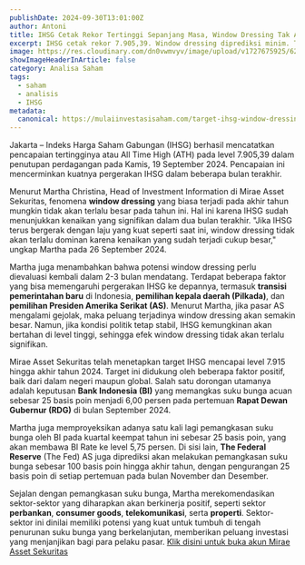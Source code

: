```yaml
---
publishDate: 2024-09-30T13:01:00Z
author: Antoni
title: IHSG Cetak Rekor Tertinggi Sepanjang Masa, Window Dressing Tak Akan Terlalu Signifikan
excerpt: IHSG cetak rekor 7.905,39. Window dressing diprediksi minim. Target akhir 2024 di 7.915, didukung pemangkasan suku bunga. Sektor perbankan, consumer goods, telekomunikasi, dan properti diproyeksi positif.
image: https://res.cloudinary.com/dn0vwmvyv/image/upload/v1727675925/6256878_filjx0.jpg
showImageHeaderInArticle: false
category: Analisa Saham
tags:
  - saham
  - analisis
  - IHSG
metadata:
  canonical: https://mulaiinvestasisaham.com/target-ihsg-window-dressing
---
```


Jakarta – Indeks Harga Saham Gabungan (IHSG) berhasil mencatatkan pencapaian tertingginya atau All Time High (ATH) pada level 7.905,39 dalam penutupan perdagangan pada Kamis, 19 September 2024\. Pencapaian ini mencerminkan kuatnya pergerakan IHSG dalam beberapa bulan terakhir.

Menurut Martha Christina, Head of Investment Information di Mirae Asset Sekuritas, fenomena **window dressing** yang biasa terjadi pada akhir tahun mungkin tidak akan terlalu besar pada tahun ini. Hal ini karena IHSG sudah menunjukkan kenaikan yang signifikan dalam dua bulan terakhir. "Jika IHSG terus bergerak dengan laju yang kuat seperti saat ini, window dressing tidak akan terlalu dominan karena kenaikan yang sudah terjadi cukup besar," ungkap Martha pada 26 September 2024\.

Martha juga menambahkan bahwa potensi window dressing perlu dievaluasi kembali dalam 2-3 bulan mendatang. Terdapat beberapa faktor yang bisa memengaruhi pergerakan IHSG ke depannya, termasuk **transisi pemerintahan baru** di Indonesia, **pemilihan kepala daerah (Pilkada)**, dan **pemilihan Presiden Amerika Serikat (AS)**. Menurut Martha, jika pasar AS mengalami gejolak, maka peluang terjadinya window dressing akan semakin besar. Namun, jika kondisi politik tetap stabil, IHSG kemungkinan akan bertahan di level tinggi, sehingga efek window dressing tidak akan terlalu signifikan.

Mirae Asset Sekuritas telah menetapkan target IHSG mencapai level 7.915 hingga akhir tahun 2024\. Target ini didukung oleh beberapa faktor positif, baik dari dalam negeri maupun global. Salah satu dorongan utamanya adalah keputusan **Bank Indonesia (BI)** yang memangkas suku bunga acuan sebesar 25 basis poin menjadi 6,00 persen pada pertemuan **Rapat Dewan Gubernur (RDG)** di bulan September 2024\.

Martha juga memproyeksikan adanya satu kali lagi pemangkasan suku bunga oleh BI pada kuartal keempat tahun ini sebesar 25 basis poin, yang akan membawa BI Rate ke level 5,75 persen. Di sisi lain, **The Federal Reserve** (The Fed) AS juga diprediksi akan melakukan pemangkasan suku bunga sebesar 100 basis poin hingga akhir tahun, dengan pengurangan 25 basis poin di setiap pertemuan pada bulan November dan Desember.

Sejalan dengan pemangkasan suku bunga, Martha merekomendasikan sektor-sektor yang diharapkan akan berkinerja positif, seperti sektor **perbankan**, **consumer goods**, **telekomunikasi**, serta **properti**. Sektor-sektor ini dinilai memiliki potensi yang kuat untuk tumbuh di tengah penurunan suku bunga yang berkelanjutan, memberikan peluang investasi yang menjanjikan bagi para pelaku pasar. [Klik disini untuk buka akun Mirae Asset Sekuritas](https://login.miraeasset.co.id/registration/oe?referralcode=3103138)
